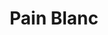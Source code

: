 ---
layout: recette
categories: [recettes]
hidden: true
lang: fr
sitemap: true
title: Pain Blanc
type: boulangerie
recettes:
  Classique:
    ingredients: 
      - nom: farine T55
        qte: 310
        unite: gr
        variable: true
      - nom: levure sèche
        qte: 3
        unite: gr
      - nom: eau
        qte: 190
        unite: gr
      - nom: sel
        qte: 6
        unite: gr
    etapes:
      - label: Poolish (la veille - soir)
        details:
          - Dans un saladier, verser 150 grammes de farine
          - Ajouter 1 gramme de levure sèche
          - Ajouter 150 grammes d'eau à 30°C
          - Mélanger, couvrir et laisser à température ambiante pour la nuit (12h maximum)
      - label: Pétrissage et Pointage (le lendemain - matin)
        details:
          - label: Activer 2 grammes de levure sèche avec les 40 grammes d'eau
            link: /cuisine/levure
          - Dans le récipient de la machine à pain, verser la poolish
          - Ajouter le mélange eau-levure
          - Ajouter 160 grammes de farine
          - Ajouter le sel
          - Lancer le programme "pétrissage seulement"
      - label: Division, Boulage et Détente
        details:
          - Dégazer
          - Diviser en pâtons de poids égal
          - Bouler
          - Laisser une détente de 5 minutes
      - label: Façonnage
        details:
          - Façonner en petits pains
          - Laisser reposer 1 heure à 25°C
          - Grigner
      - label: Cuisson
        emoji: 🔥
        details:
          - Placer un verre d'eau bouillante dans le four
          - Cuire 15 à 18 minutes à 250°C 
          - Les laisser ressuer sur une grille 10 minutes
---